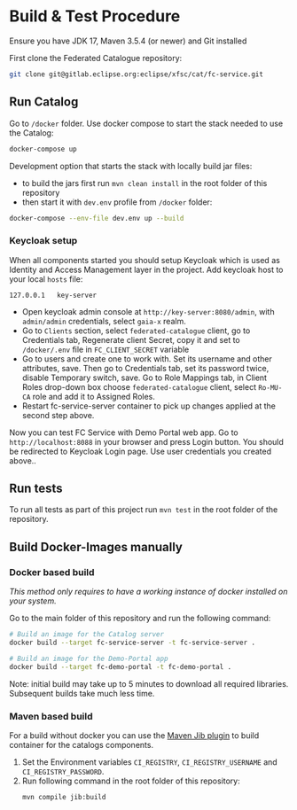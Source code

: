 # Build & Test Procedure

Ensure you have JDK 17, Maven 3.5.4 (or newer) and Git installed

First clone the Federated Catalogue repository:

``` sh
git clone git@gitlab.eclipse.org:eclipse/xfsc/cat/fc-service.git
```

## Run Catalog
Go to `/docker` folder. Use docker compose to start the stack needed to use the Catalog:
 
``` sh
docker-compose up
```

Development option that starts the stack with locally build jar files:
- to build the jars first run `mvn clean install` in the root folder of this repository
- then start it with `dev.env` profile from `/docker` folder:

```sh
docker-compose --env-file dev.env up --build
```

### Keycloak setup

When all components started you should setup Keycloak which is used as Identity and Access Management layer in the project. Add keycloak host to your local `hosts` file:

```
127.0.0.1	key-server
```

- Open keycloak admin console at `http://key-server:8080/admin`, with `admin/admin` credentials, select `gaia-x` realm. 
- Go to `Clients` section, select `federated-catalogue` client, go to Credentials tab, Regenerate client Secret, copy it and set to `/docker/.env` file in `FC_CLIENT_SECRET` variable
- Go to users and create one to work with. Set its username and other attributes, save. Then go to Credentials tab, set its password twice, disable Temporary switch, save. Go to Role Mappings tab, in Client Roles drop-down box choose `federated-catalogue` client, select `Ro-MU-CA` role and add it to Assigned Roles.
- Restart fc-service-server container to pick up changes applied at the second step above.

Now you can test FC Service with Demo Portal web app. Go to `http://localhost:8088` in your browser and press Login button. You should be redirected to Keycloak Login page. Use  user credentials you created above..


## Run tests
To run all tests as part of this project run `mvn test` in the root folder of the repository.


## Build Docker-Images manually

### Docker based build 
*This method only requires to have a working instance of docker installed on your system.*

Go to the main folder of this repository and run the following command:
```sh
# Build an image for the Catalog server 
docker build --target fc-service-server -t fc-service-server . 

# Build an image for the Demo-Portal app 
docker build --target fc-demo-portal -t fc-demo-portal . 
```

Note: initial build may take up to 5 minutes to download all required libraries. Subsequent builds take much less time. 

### Maven based build
For a build without docker you can use the [Maven Jib plugin](https://github.com/GoogleContainerTools/jib) to build container for the catalogs components. 

1. Set the Environment variables `CI_REGISTRY`, `CI_REGISTRY_USERNAME` and `CI_REGISTRY_PASSWORD`.
2. Run following command in the root folder of this repository:
    ```sh
    mvn compile jib:build
    ```
    